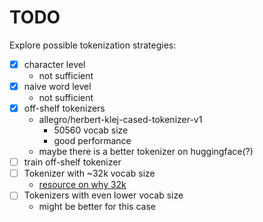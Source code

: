 # TODO

Explore possible tokenization strategies:
- [x] character level 
  - not sufficient
- [x] naive word level 
  - not sufficient
- [x] off-shelf tokenizers
  - allegro/herbert-klej-cased-tokenizer-v1 
    - 50560 vocab size 
    - good performance
  - maybe there is a better tokenizer on huggingface(?)
- [ ] train off-shelf tokenizer
- [ ] Tokenizer with ~32k vocab size 
  - [resource on why 32k](https://github.com/alasdairforsythe/tokenmonster/blob/main/benchmark/pretrain.md)
- [ ] Tokenizers with even lower vocab size 
  - might be better for this case